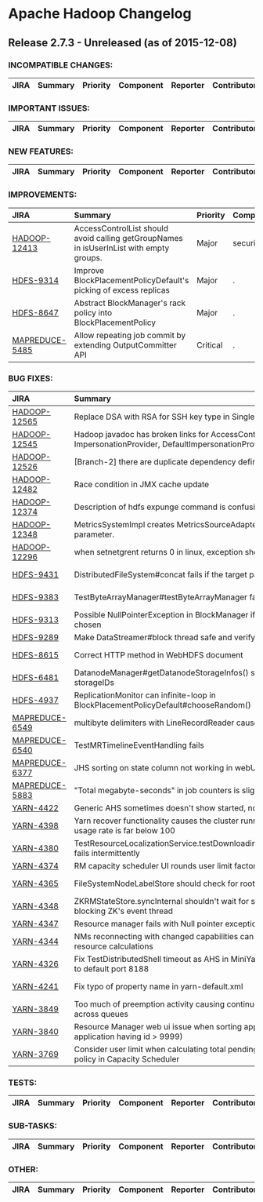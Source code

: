 
<!---
# Licensed to the Apache Software Foundation (ASF) under one
# or more contributor license agreements.  See the NOTICE file
# distributed with this work for additional information
# regarding copyright ownership.  The ASF licenses this file
# to you under the Apache License, Version 2.0 (the
# "License"); you may not use this file except in compliance
# with the License.  You may obtain a copy of the License at
#
#     http://www.apache.org/licenses/LICENSE-2.0
#
# Unless required by applicable law or agreed to in writing, software
# distributed under the License is distributed on an "AS IS" BASIS,
# WITHOUT WARRANTIES OR CONDITIONS OF ANY KIND, either express or implied.
# See the License for the specific language governing permissions and
# limitations under the License.
-->
# Apache Hadoop Changelog

## Release 2.7.3 - Unreleased (as of 2015-12-08)

### INCOMPATIBLE CHANGES:

| JIRA | Summary | Priority | Component | Reporter | Contributor |
|:---- |:---- | :--- |:---- |:---- |:---- |


### IMPORTANT ISSUES:

| JIRA | Summary | Priority | Component | Reporter | Contributor |
|:---- |:---- | :--- |:---- |:---- |:---- |


### NEW FEATURES:

| JIRA | Summary | Priority | Component | Reporter | Contributor |
|:---- |:---- | :--- |:---- |:---- |:---- |


### IMPROVEMENTS:

| JIRA | Summary | Priority | Component | Reporter | Contributor |
|:---- |:---- | :--- |:---- |:---- |:---- |
| [HADOOP-12413](https://issues.apache.org/jira/browse/HADOOP-12413) | AccessControlList should avoid calling getGroupNames in isUserInList with empty groups. |  Major | security | zhihai xu | zhihai xu |
| [HDFS-9314](https://issues.apache.org/jira/browse/HDFS-9314) | Improve BlockPlacementPolicyDefault's picking of excess replicas |  Major | . | Ming Ma | Xiao Chen |
| [HDFS-8647](https://issues.apache.org/jira/browse/HDFS-8647) | Abstract BlockManager's rack policy into BlockPlacementPolicy |  Major | . | Ming Ma | Brahma Reddy Battula |
| [MAPREDUCE-5485](https://issues.apache.org/jira/browse/MAPREDUCE-5485) | Allow repeating job commit by extending OutputCommitter API |  Critical | . | Nemon Lou | Junping Du |


### BUG FIXES:

| JIRA | Summary | Priority | Component | Reporter | Contributor |
|:---- |:---- | :--- |:---- |:---- |:---- |
| [HADOOP-12565](https://issues.apache.org/jira/browse/HADOOP-12565) | Replace DSA with RSA for SSH key type in SingleCluster.md |  Minor | documentation | Alexander Veit | Mingliang Liu |
| [HADOOP-12545](https://issues.apache.org/jira/browse/HADOOP-12545) | Hadoop javadoc has broken links for AccessControlList, ImpersonationProvider, DefaultImpersonationProvider, and DistCp |  Major | documentation | Arshad Mohammad | Arshad Mohammad |
| [HADOOP-12526](https://issues.apache.org/jira/browse/HADOOP-12526) | [Branch-2] there are duplicate dependency definitions in pom's |  Major | build | Sangjin Lee | Sangjin Lee |
| [HADOOP-12482](https://issues.apache.org/jira/browse/HADOOP-12482) | Race condition in JMX cache update |  Major | . | Tony Wu | Tony Wu |
| [HADOOP-12374](https://issues.apache.org/jira/browse/HADOOP-12374) | Description of hdfs expunge command is confusing |  Major | documentation, trash | Weiwei Yang | Weiwei Yang |
| [HADOOP-12348](https://issues.apache.org/jira/browse/HADOOP-12348) | MetricsSystemImpl creates MetricsSourceAdapter with wrong time unit parameter. |  Major | metrics | zhihai xu | zhihai xu |
| [HADOOP-12296](https://issues.apache.org/jira/browse/HADOOP-12296) | when setnetgrent returns 0 in linux, exception should be thrown |  Major | . | Chang Li | Chang Li |
| [HDFS-9431](https://issues.apache.org/jira/browse/HDFS-9431) | DistributedFileSystem#concat fails if the target path is relative. |  Major | hdfs-client | Kazuho Fujii | Kazuho Fujii |
| [HDFS-9383](https://issues.apache.org/jira/browse/HDFS-9383) | TestByteArrayManager#testByteArrayManager fails |  Major | . | Kihwal Lee | Tsz Wo Nicholas Sze |
| [HDFS-9313](https://issues.apache.org/jira/browse/HDFS-9313) | Possible NullPointerException in BlockManager if no excess replica can be chosen |  Major | . | Ming Ma | Ming Ma |
| [HDFS-9289](https://issues.apache.org/jira/browse/HDFS-9289) | Make DataStreamer#block thread safe and verify genStamp in commitBlock |  Critical | . | Chang Li | Chang Li |
| [HDFS-8615](https://issues.apache.org/jira/browse/HDFS-8615) | Correct HTTP method in WebHDFS document |  Major | documentation | Akira AJISAKA | Brahma Reddy Battula |
| [HDFS-6481](https://issues.apache.org/jira/browse/HDFS-6481) | DatanodeManager#getDatanodeStorageInfos() should check the length of storageIDs |  Minor | namenode | Ted Yu | Tsz Wo Nicholas Sze |
| [HDFS-4937](https://issues.apache.org/jira/browse/HDFS-4937) | ReplicationMonitor can infinite-loop in BlockPlacementPolicyDefault#chooseRandom() |  Major | namenode | Kihwal Lee | Kihwal Lee |
| [MAPREDUCE-6549](https://issues.apache.org/jira/browse/MAPREDUCE-6549) | multibyte delimiters with LineRecordReader cause duplicate records |  Major | mrv1, mrv2 | Dustin Cote | Wilfred Spiegelenburg |
| [MAPREDUCE-6540](https://issues.apache.org/jira/browse/MAPREDUCE-6540) | TestMRTimelineEventHandling fails |  Major | test | Sangjin Lee | Sangjin Lee |
| [MAPREDUCE-6377](https://issues.apache.org/jira/browse/MAPREDUCE-6377) | JHS sorting on state column not working in webUi |  Minor | jobhistoryserver | Bibin A Chundatt | zhihai xu |
| [MAPREDUCE-5883](https://issues.apache.org/jira/browse/MAPREDUCE-5883) | "Total megabyte-seconds" in job counters is slightly misleading |  Minor | . | Nathan Roberts | Nathan Roberts |
| [YARN-4422](https://issues.apache.org/jira/browse/YARN-4422) | Generic AHS sometimes doesn't show started, node, or logs on App page |  Major | . | Eric Payne | Eric Payne |
| [YARN-4398](https://issues.apache.org/jira/browse/YARN-4398) | Yarn recover functionality causes the cluster running slowly and the cluster usage rate is far below 100 |  Major | resourcemanager | NING DING | NING DING |
| [YARN-4380](https://issues.apache.org/jira/browse/YARN-4380) | TestResourceLocalizationService.testDownloadingResourcesOnContainerKill fails intermittently |  Major | test | Tsuyoshi Ozawa | Varun Saxena |
| [YARN-4374](https://issues.apache.org/jira/browse/YARN-4374) | RM capacity scheduler UI rounds user limit factor |  Major | capacityscheduler | Chang Li | Chang Li |
| [YARN-4365](https://issues.apache.org/jira/browse/YARN-4365) | FileSystemNodeLabelStore should check for root dir existence on startup |  Major | resourcemanager | Jason Lowe | Kuhu Shukla |
| [YARN-4348](https://issues.apache.org/jira/browse/YARN-4348) | ZKRMStateStore.syncInternal shouldn't wait for sync completion for avoiding blocking ZK's event thread |  Blocker | . | Tsuyoshi Ozawa | Tsuyoshi Ozawa |
| [YARN-4347](https://issues.apache.org/jira/browse/YARN-4347) | Resource manager fails with Null pointer exception |  Major | yarn | Yesha Vora | Jian He |
| [YARN-4344](https://issues.apache.org/jira/browse/YARN-4344) | NMs reconnecting with changed capabilities can lead to wrong cluster resource calculations |  Critical | resourcemanager | Varun Vasudev | Varun Vasudev |
| [YARN-4326](https://issues.apache.org/jira/browse/YARN-4326) | Fix TestDistributedShell timeout as AHS in MiniYarnCluster no longer binds to default port 8188 |  Major | . | MENG DING | MENG DING |
| [YARN-4241](https://issues.apache.org/jira/browse/YARN-4241) | Fix typo of property name in yarn-default.xml |  Major | documentation | Anthony Rojas | Anthony Rojas |
| [YARN-3849](https://issues.apache.org/jira/browse/YARN-3849) | Too much of preemption activity causing continuos killing of containers across queues |  Critical | capacityscheduler | Sunil G | Sunil G |
| [YARN-3840](https://issues.apache.org/jira/browse/YARN-3840) | Resource Manager web ui issue when sorting application by id (with application having id \> 9999) |  Major | resourcemanager | LINTE | Varun Saxena |
| [YARN-3769](https://issues.apache.org/jira/browse/YARN-3769) | Consider user limit when calculating total pending resource for preemption policy in Capacity Scheduler |  Major | capacityscheduler | Eric Payne | Eric Payne |


### TESTS:

| JIRA | Summary | Priority | Component | Reporter | Contributor |
|:---- |:---- | :--- |:---- |:---- |:---- |


### SUB-TASKS:

| JIRA | Summary | Priority | Component | Reporter | Contributor |
|:---- |:---- | :--- |:---- |:---- |:---- |


### OTHER:

| JIRA | Summary | Priority | Component | Reporter | Contributor |
|:---- |:---- | :--- |:---- |:---- |:---- |


